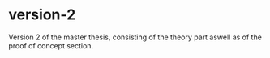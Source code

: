 # version-2

Version 2 of the master thesis, consisting of the theory part aswell as of the proof of concept section.

